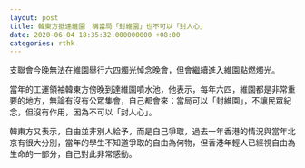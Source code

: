 ```yaml
---
layout: post
title: 韓東方抵達維園　稱當局「封維園」也不可以「封人心」
date: 2020-06-04 18:35:32.000000000 +08:00
categories: rthk
---
```


支聯會今晚無法在維園舉行六四燭光悼念晚會，但會繼續進入維園點燃燭光。

當年的工運領袖韓東方傍晚到達維園噴水池，他表示，每年六四，維園都是非常重要的地方，無論有沒有公眾集會，自己都會來；當局可以「封維園」，不讓民眾紀念，但沒有作用，因為不可以「封人心」。

韓東方又表示，自由並非別人給予，而是自己爭取，過去一年香港的情況與當年北京有很大分別，當年的學生不知道爭取的自由為何物，但香港年輕人已經視自由為生命的一部分，自己對此非常感動。
